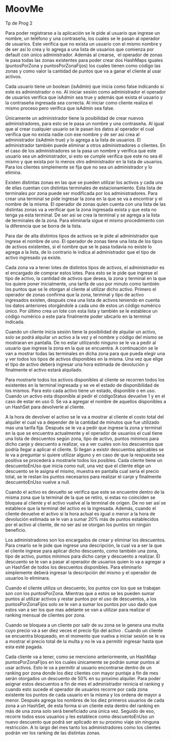 # MoovMe
Tp de Prog 2

Para poder registrarse a la aplicación se le pide al usuario que ingrese un nombre, un teléfono y una contraseña, los cuales se le pasan al operador de usuarios. Este verifica que no exista un usuario con el mismo nombre y de ser así lo crea y lo agrega a una lista de usuarios que comienza por default con único administrador. Además al crearse,  el operador de zonas le pasa todas las zonas existentes para poder crear dos HashMaps  iguales (puntosPorZona y puntosPorZonaFijos) los cuales tienen como código las zonas y como valor la cantidad de puntos que va a ganar el cliente al usar activos.

Cada usuario tiene un boolean (isAdmin) que inicia como false indicando si este es administrador o no. Al iniciar sesión como administrador el operador de usuarios verifica que isAdmin sea true y además que exista el usuario y la contraseña ingresada sea correcta. Al iniciar como cliente realiza el mismo proceso pero verifica que isAdmin sea false.

Únicamente un administrador tiene la posibilidad de crear nuevos administradores, para esto se le pasa un nombre y una contraseña. Al igual que al crear cualquier usuario se le pasan los datos al operador el cual verifica que no exista nadie con ese nombre y de ser así crea al administrador (isAdmin true) y lo agrega a la lista de usuarios. El administrador también puede eliminar a otros administradores o clientes. En el caso de los administradores se la pasa un nombre y verifica que este usuario sea un administrador, si esto se cumple verifica que este no sea él mismo y que exista por lo menos otro administrador en la lista de usuarios. Para los clientes simplemente se fija que no sea un administrador y lo elimina.

Existen distintas zonas en las que se pueden utilizar los activos y cada una de ellas cuentan con distintas terminales de estacionamiento. Esta lista de terminales por zona puede ser modificada por los administradores. Para crear una terminal se pide ingresar la zona en la que se va a encontrar y el nombre de la misma. El operador de zonas quien cuenta con una lista de las distintas zonas va a verificar que la zona ingresada exista y que esta no tenga ya esta terminal. De ser así se crea la terminal y se agrega a la lista de terminales de la zona. Para eliminarla sigue el mismo procedimiento con la diferencia que se borra de la lista.

Para dar de alta distintos tipos de activos se le pide al administrador que ingrese el nombre de uno. El operador de zonas tiene una lista de los tipos de activos existentes, si el nombre que se le pasa todavía no existe lo agrega a la lista, de lo contrario le indica al administrador que el tipo de activo ingresado ya existe. 

Cada zona va a tener lotes de distintos tipos de activos, el administrador es el encargado de comprar estos lotes. Para esto se le pide que ingrese el tipo de activo, la cantidad de activos que desea, la zona y terminal en la que los quiere poner inicialmente, una tarifa de uso por minuto como también los puntos que se le otorgan al cliente al utilizar dicho activo. Primero el operador de zonas confirma que la zona, terminal y tipo de activo ingresados existen, después crea una lista de activos teniendo en cuenta los datos anteriores otorgándole a cada uno de estos un código numérico único. Por último crea un lote con esta lista y también se le establece un código numérico a este para finalmente poder ubicarlo en la terminal indicada.

Cuando un cliente inicia sesión tiene la posibilidad de alquilar un activo, solo se podrá alquilar un activo a la vez y el nombre y código del mismo se mostraran en pantalla. De no estar utilizando ninguno se le va a pedir al usuario que ingrese la zona en la que se encuentra. A continuación se le van a mostrar todas las terminales en dicha zona para que pueda elegir una y ver todos los tipos de activos disponibles en la misma. Una vez que elige el tipo de activo deberá ingresar una hora estimada de devolución y finalmente el activo estará alquilado. 

Para mostrarle todos los activos disponibles al cliente se recorren todos los existentes en la terminal ingresada y se ve el estado de disponibilidad de los mismos. Para esto cada activo tiene un estado, disponible o en uso. Cuando un activo esta disponible al pedir el códigoStatus devuelve 1 y en el caso de estar en uso 0. Se va a agregar el nombre de aquellos disponibles a un HashSet para devolverle al cliente.

A la hora de devolver el activo se le va a mostrar al cliente el costo total del alquiler el cual va a depender de la cantidad de minutos que fue utilizado mas una tarifa fija. Después se le va a pedir que ingrese la zona y terminal en la que se encuentra actualmente y el operador de usuarios el cual tiene una lista de descuentos según zona, tipo de activo, puntos mínimos para dicho canje y descuento a realizar, va a ver cuales son los descuentos que podría llegar a aplicar el cliente. Si llegan a existir descuentos aplicables se le va a preguntar si quiere utilizar alguno y en caso de que la respuesta sea positiva se procederá a mostrarle todos los posibles. Cada cliente tiene un descuentoEnUso que inicia como null, una vez que el cliente elige un descuento se le asigna el mismo, muestra en pantalla cual seria el precio total, se le restan los puntos necesarios para realizar el canje y finalmente descuentoEnUso vuelve a null.

Cuando el activo es devuelto se verifica que este se encuentre dentro de la misma zona que la terminal de la que se retiro, si estas no coinciden se bloquea al cliente y el activo vuelve al la terminal de origen. De no ser así se establece que la terminal del activo es la ingresada. Además, cuando el cliente devuelve el activo si la hora actual es igual o menor a la hora de devolución estimada se le van a sumar 20% más de puntos establecidos por el activo al cliente, de no ser así se otorgan los puntos sin ningún beneficio.

Los administradores son los encargados de crear y eliminar los descuentos. Para crearlo se le pide que ingrese una descripción, la cual va a ser la que el cliente ingrese para aplicar dicho descuento, como también una zona, tipo de activo, puntos mínimos para dicho canje y descuento a realizar. El descuento se le van a pasar al operador de usuarios quien lo va a agregar a un HashSet de todos los descuentos disponibles. Para eliminarlo simplemente deberá ingresar la descripción del mismo y el operador de usuarios lo eliminara. 

Cuando el cliente utiliza un descuento, los puntos con los que se trabajan son con los puntosPorZona. Mientras que a estos se les pueden sumar puntos al utilizar activos y restar puntos por el uso de descuentos, a los puntosPorZonaFijos solo se le van a sumar los puntos por uso dado que estos van a ser los que mas adelante se van a utilizar para realizar el ranking mensual de clientes por zona.
	
Cuando se bloquea a un cliente por salir de su zona se le genera una multa cuyo precio va a ser diez veces el precio fijo del activo . Cuando un cliente se encuentra bloqueado, en el momento que vuelva a iniciar sesión se le va a mostrar el precio total de la multa y no le va a permitir ingresar hasta que esta esté pagada.  

Cada cliente va a tener, como se menciono anteriormente, un HashMap puntosPorZonaFijos en los cuales únicamente se podrán sumar puntos al usar activos. Esto le va a permitir al usuario encontrarse dentro de un ranking por zona donde los diez clientes con mayor puntaje a fin de mes serán otorgados un descuento de 50% en su proximo alquiler. Para poder asignar estos descuentos a fin de mes el administrador reinicia el ranking y cuando esto sucede el operador de usuarios recorre por cada zona existente los puntos de cada usuario en la misma y los ordena de mayor a menor. Después agrega los nombres de los diez primeros usuarios de cada zona a un HashSet, de esta forma si un cliente esta dentro del ranking en más de una zona solo será beneficiado una única vez.  Seguido de eso, recorre todos esos usuarios y les establece como descuentoEnUso un nuevo descuento que podrá ser aplicado en su proximo viaje sin ninguna restricción. 
A lo largo del mes tanto los administradores como los clientes podrán ver los ranking de las distintas zonas.
